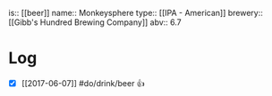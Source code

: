 is:: [[beer]]
name:: Monkeysphere
type:: [[IPA - American]]
brewery:: [[Gibb's Hundred Brewing Company]]
abv:: 6.7

# Log
- [x] [[2017-06-07]] #do/drink/beer 👍
